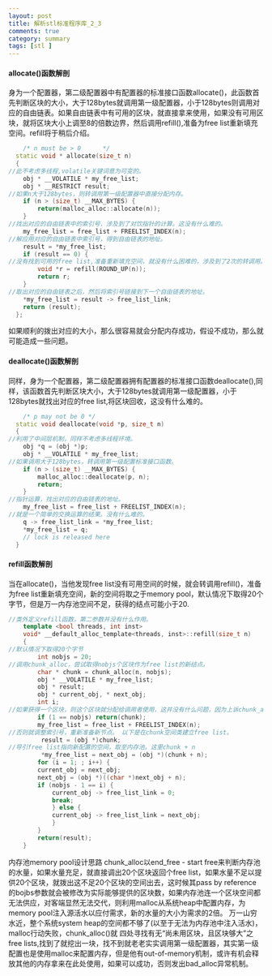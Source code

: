 ```yaml
---
layout: post
title: 解析stl标准程序库_2_3
comments: true
category: summary
tags: [stl ]  
---  
```

#### allocate()函数解剖
身为一个配置器，第二级配置器中有配置器的标准接口函数allocate()，此函数首先判断区块的大小，大于128bytes就调用第一级配置器，小于128bytes则调用对应的自由链表。如果自由链表中有可用的区块，就直接拿来使用，如果没有可用区块，就将区块大小上调至8的倍数边界，然后调用refill(),准备为free list重新填充空间。refill将于稍后介绍。  
```c++ 
	/* n must be > 0      */
  static void * allocate(size_t n)
  {
//此不考虑多线程,volatile关键词意为可变的。
    obj * __VOLATILE * my_free_list;
    obj * __RESTRICT result;
//如果n大于128bytes，则转调用第一级配置器中直接分配内存。
    if (n > (size_t) __MAX_BYTES) {
        return(malloc_alloc::allocate(n));
    }
//找出对应的自由链表中的索引号，涉及到了对饮指针的计算。这没有什么难的。
    my_free_list = free_list + FREELIST_INDEX(n);
//解应用对应的自由链表中索引号，得到自由链表的地址。
    result = *my_free_list;
    if (result == 0) {
//没有找到可用的free list,准备重新填充空间，就没有什么困难的，涉及到了2次的转调用。
        void *r = refill(ROUND_UP(n));
        return r;
    }
//取出对应的自由链表之后，然后将索引号链接到下一个自由链表的地址。
    *my_free_list = result -> free_list_link;
    return (result);
  }; 
``` 
如果顺利的拨出对应的大小，那么很容易就会分配内存成功，假设不成功，那么就可能造成一些问题。
#### deallocate()函数解剖
同样，身为一个配置器，第二级配置器拥有配置器的标准接口函数deallocate(),同样，该函数首先判断区块大小，大于128bytes就调用第一级配置器，小于128bytes就找出对应的free list,将区块回收，这没有什么难的。 
```c++ 
	/* p may not be 0 */
  static void deallocate(void *p, size_t n)
  {
//利用了中间层机制，同样不考虑多线程环境。
    obj *q = (obj *)p;
    obj * __VOLATILE * my_free_list;
//如果调用大于128bytes，转调用第一级配置标准接口函数。
    if (n > (size_t) __MAX_BYTES) {
        malloc_alloc::deallocate(p, n);
        return;
    }
//指针运算，找出对应的自由链表的地址。
    my_free_list = free_list + FREELIST_INDEX(n);
//就是一个简单的交换运算的结果。没有什么难的。
    q -> free_list_link = *my_free_list;
    *my_free_list = q;
    // lock is released here
  }

``` 

#### refill函数解剖
当在allocate()，当他发现free list没有可用空间的时候，就会转调用refill()，准备为free list重新填充空间，新的空间将取之于memory pool，默认情况下取得20个字节，但是万一内存池空间不足，获得的结点可能小于20.
```c++ 
//类外定义refill函数，第二参数并没有什么作用。 
	template <bool threads, int inst>
	void* __default_alloc_template<threads, inst>::refill(size_t n)
	{
//默认情况下取得20个字节
    	int nobjs = 20;
//调用chunk_alloc，尝试取得nobjs个区块作为free list的新结点。
    	char * chunk = chunk_alloc(n, nobjs);
    	obj * __VOLATILE * my_free_list;
    	obj * result;
    	obj * current_obj, * next_obj;
    	int i;
//如果获得一个区块，则这个区块就分配给调用者使用，这并没有什么问题，因为上诉chunk_alloc为传引用。所以能修改实参。
    	if (1 == nobjs) return(chunk);
    	my_free_list = free_list + FREELIST_INDEX(n);
//否则就调整索引号，重新准备新节点。 以下是在chunk空间类建立free list。
     	 result = (obj *)chunk;
//导引free list指向新配置的空间，取至内存池。这里chunk + n 
     	 *my_free_list = next_obj = (obj *)(chunk + n);
      	for (i = 1; ; i++) {
        current_obj = next_obj;
        next_obj = (obj *)((char *)next_obj + n);
        if (nobjs - 1 == i) {
            current_obj -> free_list_link = 0;
            break;
        	} else {
            current_obj -> free_list_link = next_obj;
        	}
      	}
    	return(result);
	}
```  
内存池memory pool设计思路 
chunk_alloc以end_free - start free来判断内存池的水量，如果水量充足，就直接调出20个区块返回个free list，如果水量不足以提供20个区块，就拨出这不足20个区块的空间出去，这时候其pass by reference 的bojbs参数就会被修改为实际能够提供的区块数，如果内存池连一个区块空间都无法供应，对客端显然无法交代，则利用malloc从系统heap中配置内存，为memory pool注入源活水以应付需求，新的水量的大小为需求的2倍。
万一山穷水近，整个系统system heap的空间都不够了(以至于无法为内存池中注入活水)，malloc行动失败，chunk_alloc()就
四处寻找有无“尚未用区块，且区块够大”之free lists,找到了就挖出一块，找不到就老老实实调用第一级配置器，其实第一级配置也是使用malloc来配置内存，但是他有out-of-memory机制，或许有机会释放其他的内存拿来在此处使用，如果可以成功，否则发出bad_alloc异常机制。 
